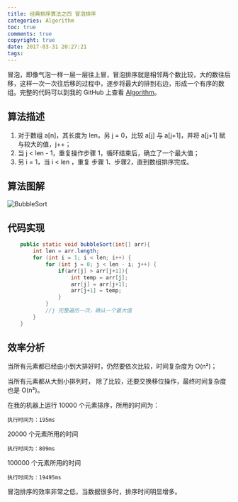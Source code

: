 ```yaml
---
title: 经典排序算法之四 冒泡排序
categories: Algorithm
toc: true
comments: true
copyright: true
date: 2017-03-31 20:27:21
tags:
---
```


冒泡，即像气泡一样一层一层往上冒，冒泡排序就是相邻两个数比较，大的数往后移，这样一次一次往后移的过程中，逐步将最大的排到右边，形成一个有序的数组。完整的代码可以到我的 GitHub 上查看 [Algorithm](https://github.com/mjd507/Algorithm)。

<!--more-->

## 算法描述

1. 对于数组 a[n]，其长度为 len，另 j = 0，比较 a[j] 与 a[j+1]，并将 a[j+1] 赋与较大的值，j++；
2. 当 j < len - 1，重复操作步骤 1，循环结束后，确立了一个最大值；
3. 另 i = 1，当 i < len ，重复 步骤 1、步骤2，直到数组排序完成。



## 算法图解

![BubbleSort](/images/Algorithm/BubbleSort.png)

## 代码实现

```java
	public static void bubbleSort(int[] arr){
		int len = arr.length;
		for (int i = 1; i < len; i++) {
			for (int j = 0; j < len - i; j++) {
				if(arr[j] > arr[j+1]){
					int temp = arr[j];
					arr[j] = arr[j+1];
					arr[j+1] = temp;
				}
			}
			//j 完整遍历一次，确认一个最大值
		}
	}

```



## 效率分析

当所有元素都已经由小到大排好时，仍然要依次比较，时间复杂度为 O(n²)；

当所有元素都从大到小排列时， 除了比较，还要交换移位操作，最终时间复杂度也是  O(n²)。

在我的机器上运行 10000 个元素排序，所用的时间为：

```
执行时间为：195ms
```

20000 个元素所用的时间

```
执行时间为：809ms
```

100000 个元素所用的时间

```
执行时间为：19495ms
```



冒泡排序的效率非常之低，当数据很多时，排序时间明显增多。